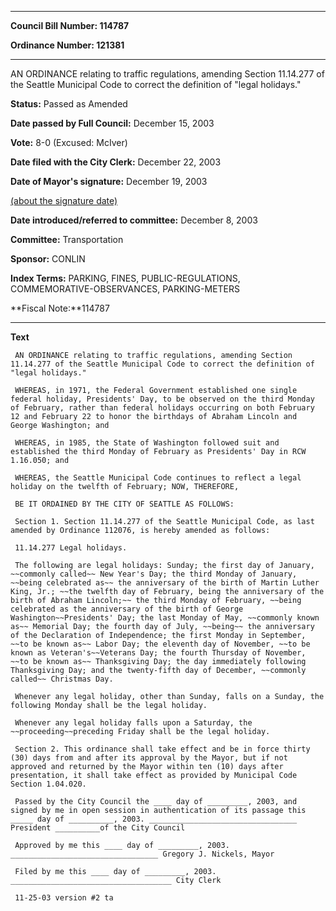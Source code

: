 

********

**Council Bill Number: 114787**
   
**Ordinance Number: 121381**
********

 AN ORDINANCE relating to traffic regulations, amending Section 11.14.277 of the Seattle Municipal Code to correct the definition of "legal holidays."

**Status:** Passed as Amended
   
**Date passed by Full Council:** December 15, 2003
   
**Vote:** 8-0 (Excused: McIver)
   
**Date filed with the City Clerk:** December 22, 2003
   
**Date of Mayor's signature:** December 19, 2003
   
[(about the signature date)](/~public/approvaldate.htm)
   
   
   
**Date introduced/referred to committee:** December 8, 2003
   
**Committee:** Transportation
   
**Sponsor:** CONLIN
   
   
**Index Terms:** PARKING, FINES, PUBLIC-REGULATIONS, COMMEMORATIVE-OBSERVANCES, PARKING-METERS

**Fiscal Note:**114787

********

**Text**
   
```
 AN ORDINANCE relating to traffic regulations, amending Section 11.14.277 of the Seattle Municipal Code to correct the definition of "legal holidays."

 WHEREAS, in 1971, the Federal Government established one single federal holiday, Presidents' Day, to be observed on the third Monday of February, rather than federal holidays occurring on both February 12 and February 22 to honor the birthdays of Abraham Lincoln and George Washington; and

 WHEREAS, in 1985, the State of Washington followed suit and established the third Monday of February as Presidents' Day in RCW 1.16.050; and

 WHEREAS, the Seattle Municipal Code continues to reflect a legal holiday on the twelfth of February; NOW, THEREFORE,

 BE IT ORDAINED BY THE CITY OF SEATTLE AS FOLLOWS:

 Section 1. Section 11.14.277 of the Seattle Municipal Code, as last amended by Ordinance 112076, is hereby amended as follows:

 11.14.277 Legal holidays.

 The following are legal holidays: Sunday; the first day of January, ~~commonly called~~ New Year's Day; the third Monday of January, ~~being celebrated as~~ the anniversary of the birth of Martin Luther King, Jr.; ~~the twelfth day of February, being the anniversary of the birth of Abraham Lincoln;~~ the third Monday of February, ~~being celebrated as the anniversary of the birth of George Washington~~Presidents' Day; the last Monday of May, ~~commonly known as~~ Memorial Day; the fourth day of July, ~~being~~ the anniversary of the Declaration of Independence; the first Monday in September, ~~to be known as~~ Labor Day; the eleventh day of November, ~~to be known as Veteran's~~Veterans Day; the fourth Thursday of November, ~~to be known as~~ Thanksgiving Day; the day immediately following Thanksgiving Day; and the twenty-fifth day of December, ~~commonly called~~ Christmas Day.

 Whenever any legal holiday, other than Sunday, falls on a Sunday, the following Monday shall be the legal holiday.

 Whenever any legal holiday falls upon a Saturday, the ~~proceeding~~preceding Friday shall be the legal holiday.

 Section 2. This ordinance shall take effect and be in force thirty (30) days from and after its approval by the Mayor, but if not approved and returned by the Mayor within ten (10) days after presentation, it shall take effect as provided by Municipal Code Section 1.04.020.

 Passed by the City Council the ____ day of _________, 2003, and signed by me in open session in authentication of its passage this _____ day of __________, 2003. _________________________________ President __________of the City Council

 Approved by me this ____ day of _________, 2003. _________________________________ Gregory J. Nickels, Mayor

 Filed by me this ____ day of _________, 2003. ____________________________________ City Clerk

 11-25-03 version #2 ta

```
